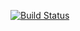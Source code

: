 [![Build Status](https://travis-ci.com/amtempleton/MyGroceries.svg?branch=master)](https://travis-ci.com/amtempleton/MyGroceries)
